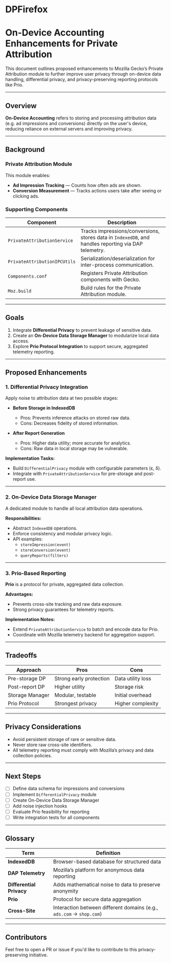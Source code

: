# DPFirefox
# On-Device Accounting Enhancements for Private Attribution

This document outlines proposed enhancements to Mozilla Gecko’s Private Attribution module to further improve user privacy through on-device data handling, differential privacy, and privacy-preserving reporting protocols like Prio.

---

## Overview

**On-Device Accounting** refers to storing and processing attribution data (e.g. ad impressions and conversions) directly on the user's device, reducing reliance on external servers and improving privacy.

---

## Background

### Private Attribution Module

This module enables:
- **Ad Impression Tracking** — Counts how often ads are shown.
- **Conversion Measurement** — Tracks actions users take after seeing or clicking ads.

### Supporting Components

| Component | Description |
|----------|-------------|
| `PrivateAttributionService` | Tracks impressions/conversions, stores data in `IndexedDB`, and handles reporting via DAP telemetry. |
| `PrivateAttributionIPCUtils` | Serialization/deserialization for inter-process communication. |
| `Components.conf` | Registers Private Attribution components with Gecko. |
| `Moz.build` | Build rules for the Private Attribution module. |

---

## Goals

1. Integrate **Differential Privacy** to prevent leakage of sensitive data.
2. Create an **On-Device Data Storage Manager** to modularize local data access.
3. Explore **Prio Protocol Integration** to support secure, aggregated telemetry reporting.

---

## Proposed Enhancements

### 1. Differential Privacy Integration

Apply noise to attribution data at two possible stages:

- **Before Storage in IndexedDB**
  - Pros: Prevents inference attacks on stored raw data.
  - Cons: Decreases fidelity of stored information.

- **After Report Generation**
  - Pros: Higher data utility; more accurate for analytics.
  - Cons: Raw data in local storage may be vulnerable.

**Implementation Tasks:**
- Build `DifferentialPrivacy` module with configurable parameters (ε, δ).
- Integrate with `PrivateAttributionService` for pre-storage and post-report use.

---

### 2. On-Device Data Storage Manager

A dedicated module to handle all local attribution data operations.

**Responsibilities:**
- Abstract `IndexedDB` operations.
- Enforce consistency and modular privacy logic.
- API examples:
  - `storeImpression(event)`
  - `storeConversion(event)`
  - `queryReports(filters)`

---

### 3. Prio-Based Reporting

**Prio** is a protocol for private, aggregated data collection.

**Advantages:**
- Prevents cross-site tracking and raw data exposure.
- Strong privacy guarantees for telemetry reports.

**Implementation Notes:**
- Extend `PrivateAttributionService` to batch and encode data for Prio.
- Coordinate with Mozilla telemetry backend for aggregation support.

---

## Tradeoffs

| Approach | Pros | Cons |
|---------|------|------|
| Pre-storage DP | Strong early protection | Data utility loss |
| Post-report DP | Higher utility | Storage risk |
| Storage Manager | Modular, testable | Initial overhead |
| Prio Protocol | Strongest privacy | Higher complexity |

---

## Privacy Considerations

- Avoid persistent storage of rare or sensitive data.
- Never store raw cross-site identifiers.
- All telemetry reporting must comply with Mozilla’s privacy and data collection policies.

---

## Next Steps

- [ ] Define data schema for impressions and conversions
- [ ] Implement `DifferentialPrivacy` module
- [ ] Create On-Device Data Storage Manager
- [ ] Add noise injection hooks
- [ ] Evaluate Prio feasibility for reporting
- [ ] Write integration tests for all components

---

## Glossary

| Term | Definition |
|------|------------|
| **IndexedDB** | Browser-based database for structured data |
| **DAP Telemetry** | Mozilla’s platform for anonymous data reporting |
| **Differential Privacy** | Adds mathematical noise to data to preserve anonymity |
| **Prio** | Protocol for secure data aggregation |
| **Cross-Site** | Interaction between different domains (e.g., `ads.com` → `shop.com`) |

---

## Contributors

Feel free to open a PR or issue if you'd like to contribute to this privacy-preserving initiative.
